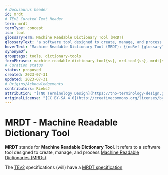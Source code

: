 ```yaml
---
# Docusaurus header
id: mrdt
# TEv2 Curated Text Header
term: mrdt
termType: concept
isa: tool
glossaryTerm: Machine Readable Dictionary Tool (MRDT)
glossaryText: "a software tool designed to create, manage, and process [Machine Readable Dictionaries (MRDs)](mrd@)."
hoverText: "Machine Readable Dictionary Tool (MRDT): {(noRef {glossaryText})}"
synonymOf: 
grouptags: tools, dictionary-tools
formPhrases: machine-readable-dictionary-tool{ss}, mrd-tool{ss}, mrdt{ss}
# Curation status
status: proposed
created: 2023-07-31
updated: 2023-07-31
# Origins/Acknowledgements
contributors: RieksJ
attribution: "[TNO Terminology Design](https://tno-terminology-design.github.io/tev2-specifications/docs/tev2)"
originalLicense: "[CC BY-SA 4.0](http://creativecommons.org/licenses/by-sa/4.0/?ref=chooser-v1)"
---
```


# MRDT - Machine Readable Dictionary Tool

**MRDT** stands for **Machine Readable Dictionary Tool**. It refers to a software tool designed to create, manage, and process [Machine Readable Dictionaries (MRDs)](mrd@).

The [TEv2](@) specifications (will) have a [MRDT specification](/docs/tev2/spec-tools/mrdt)